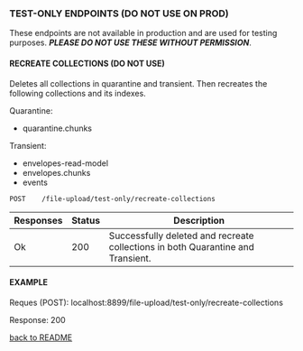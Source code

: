### TEST-ONLY ENDPOINTS (DO NOT USE ON PROD) <a name="testonly"></a>
 These endpoints are not available in production and are used for testing purposes. <i>**PLEASE DO NOT USE THESE WITHOUT PERMISSION**</i>.
 
 
 #### RECREATE COLLECTIONS (DO NOT USE)
 Deletes all collections in quarantine and transient. Then recreates the following collections and its indexes.
 
 Quarantine:
 *   quarantine.chunks
 
 Transient:
 *   envelopes-read-model
 *   envelopes.chunks
 *   events
 
 ```
 POST    /file-upload/test-only/recreate-collections
 ```
 
 | Responses    | Status    | Description |
 | --------|---------|-------|
 | Ok  | 200   | Successfully deleted and recreate collections in both Quarantine and Transient.  |
 
 #### EXAMPLE
 Reques (POST): localhost:8899/file-upload/test-only/recreate-collections
 
 Response: 200

[back to README](../README.md)

